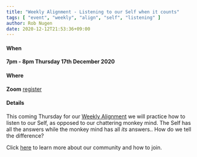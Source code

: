 ```yaml
---
title: "Weekly Alignment - Listening to our Self when it counts"
tags: [ "event", "weekly", "align", "self", "listening" ]
author: Rob Nugen
date: 2020-12-12T21:53:36+09:00
---
```


#### When

**7pm - 8pm Thursday 17th December 2020**

#### Where

**Zoom** [register](/weekly-alignments/)

#### Details

This coming Thursday for our [Weekly Alignment](/weekly-alignments/)
we will practice how to listen to our Self, as opposed to our
chattering monkey mind.  The Self has all the answers while the monkey
mind has all *its* answers..  How do we tell the difference?

Click [here](/weekly-alingments/) to learn more about our community
and how to join.
